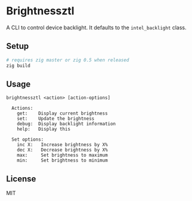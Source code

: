 # Brightnessztl
A CLI to control device backlight. It defaults to the `intel_backlight` class.

## Setup
```sh
# requires zig master or zig 0.5 when released
zig build
```

## Usage
```
brightnessztl <action> [action-options]

  Actions:
    get:    Display current brightness
    set:    Update the brightness
    debug:  Display backlight information
    help:   Display this

  Set options:
    inc X:   Increase brightness by X%
    dec X:   Decrease brightness by X%
    max:     Set brightness to maximum
    min:     Set brightness to minimum
```

## License
MIT
